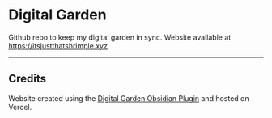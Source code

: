 # Digital Garden
Github repo to keep my digital garden in sync. Website available at https://itsjustthatshrimple.xyz

---
## Credits
Website created using the [Digital Garden Obsidian Plugin](https://github.com/oleeskild/Obsidian-Digital-Garden) and hosted on Vercel.
